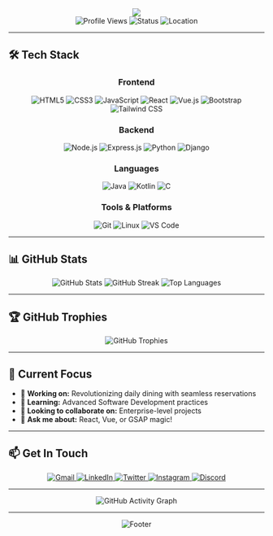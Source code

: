 <div align="center">
  <img src="https://readme-typing-svg.vercel.app/?lines=Hello,+I'm+NIKHIL+BAJANTRI!;Full+Stack+Developer;Passionate+about+creating+amazing+web+experiences&center=true&width=500&height=50">
</div>

<div align="center">
  <img src="https://komarev.com/ghpvc/?username=programmer-nick234&style=flat-square&color=blue" alt="Profile Views" />
  <img src="https://img.shields.io/badge/Status-Available%20for%20Hire-brightgreen" alt="Status" />
  <img src="https://img.shields.io/badge/Location-India-blue" alt="Location" />
</div>

---



## 🛠️ Tech Stack

<div align="center">
  <h3>Frontend</h3>
  <img src="https://img.shields.io/badge/HTML5-E34F26?style=for-the-badge&logo=html5&logoColor=white" alt="HTML5" />
  <img src="https://img.shields.io/badge/CSS3-1572B6?style=for-the-badge&logo=css3&logoColor=white" alt="CSS3" />
  <img src="https://img.shields.io/badge/JavaScript-F7DF1E?style=for-the-badge&logo=javascript&logoColor=black" alt="JavaScript" />
  <img src="https://img.shields.io/badge/React-20232A?style=for-the-badge&logo=react&logoColor=61DAFB" alt="React" />
  <img src="https://img.shields.io/badge/Vue.js-35495E?style=for-the-badge&logo=vue.js&logoColor=4FC08D" alt="Vue.js" />
  <img src="https://img.shields.io/badge/Bootstrap-563D7C?style=for-the-badge&logo=bootstrap&logoColor=white" alt="Bootstrap" />
  <img src="https://img.shields.io/badge/Tailwind_CSS-38B2AC?style=for-the-badge&logo=tailwind-css&logoColor=white" alt="Tailwind CSS" />
</div>

<div align="center">
  <h3>Backend</h3>
  <img src="https://img.shields.io/badge/Node.js-43853D?style=for-the-badge&logo=node.js&logoColor=white" alt="Node.js" />
  <img src="https://img.shields.io/badge/Express.js-404D59?style=for-the-badge&logo=express&logoColor=white" alt="Express.js" />
  <img src="https://img.shields.io/badge/Python-3776AB?style=for-the-badge&logo=python&logoColor=white" alt="Python" />
  <img src="https://img.shields.io/badge/Django-092E20?style=for-the-badge&logo=django&logoColor=white" alt="Django" />
</div>

<div align="center">
  <h3>Languages</h3>
  <img src="https://img.shields.io/badge/Java-ED8B00?style=for-the-badge&logo=openjdk&logoColor=white" alt="Java" />
  <img src="https://img.shields.io/badge/Kotlin-0095D5?style=for-the-badge&logo=kotlin&logoColor=white" alt="Kotlin" />
  <img src="https://img.shields.io/badge/C-00599C?style=for-the-badge&logo=c&logoColor=white" alt="C" />
</div>

<div align="center">
  <h3>Tools & Platforms</h3>
  <img src="https://img.shields.io/badge/Git-F05032?style=for-the-badge&logo=git&logoColor=white" alt="Git" />
  <img src="https://img.shields.io/badge/Linux-FCC624?style=for-the-badge&logo=linux&logoColor=black" alt="Linux" />
  <img src="https://img.shields.io/badge/VS_Code-007ACC?style=for-the-badge&logo=visual-studio-code&logoColor=white" alt="VS Code" />
</div>

---

## 📊 GitHub Stats

<div align="center">
  <img src="https://github-readme-stats.vercel.app/api?username=programmer-nick234&show_icons=true&theme=radical&hide_border=true&bg_color=0D1117&title_color=5ce1e6&text_color=ffffff&icon_color=5ce1e6" alt="GitHub Stats" />
  
  <img src="https://github-readme-streak-stats.herokuapp.com/?user=programmer-nick234&theme=radical&hide_border=true&background=0D1117&stroke=5ce1e6&ring=5ce1e6&fire=5ce1e6&currStreakNum=ffffff&currStreakLabel=5ce1e6&sideNums=ffffff&sideLabels=5ce1e6&dates=ffffff" alt="GitHub Streak" />
  
  <img src="https://github-readme-stats.vercel.app/api/top-langs/?username=programmer-nick234&layout=compact&theme=radical&hide_border=true&bg_color=0D1117&title_color=5ce1e6&text_color=ffffff&langs_count=8" alt="Top Languages" />
</div>

---

## 🏆 GitHub Trophies

<div align="center">
  <img src="https://github-profile-trophy.vercel.app/?username=programmer-nick234&theme=radical&no-frame=true&no-bg=false&margin-w=4&row=1&column=7" alt="GitHub Trophies" />
</div>

---

## 🎯 Current Focus

- 🔭 **Working on:** Revolutionizing daily dining with seamless reservations
- 🌱 **Learning:** Advanced Software Development practices
- 👯 **Looking to collaborate on:** Enterprise-level projects
- 💬 **Ask me about:** React, Vue, or GSAP magic!

---

## 📫 Get In Touch

<div align="center">
  <a href="mailto:nikhilbajantri86@gmail.com">
    <img src="https://img.shields.io/badge/Gmail-D14836?style=for-the-badge&logo=gmail&logoColor=white" alt="Gmail" />
  </a>
  <a href="https://www.linkedin.com/in/nikhil-bajantri-3a5358315/">
    <img src="https://img.shields.io/badge/LinkedIn-0077B5?style=for-the-badge&logo=linkedin&logoColor=white" alt="LinkedIn" />
  </a>
  <a href="https://x.com/nikhil_baj64751?t=NjpeRUVkM30ecVDv6LwSXg&s=09">
    <img src="https://img.shields.io/badge/Twitter-1DA1F2?style=for-the-badge&logo=twitter&logoColor=white" alt="Twitter" />
  </a>
  <a href="https://www.instagram.com/Nikkkkhil.1/">
    <img src="https://img.shields.io/badge/Instagram-E4405F?style=for-the-badge&logo=instagram&logoColor=white" alt="Instagram" />
  </a>
  <a href="https://discord.com/channels/@Nickkkk.1">
    <img src="https://img.shields.io/badge/Discord-7289DA?style=for-the-badge&logo=discord&logoColor=white" alt="Discord" />
  </a>
</div>

---



<div align="center">
  <img src="https://github-readme-activity-graph.vercel.app/graph?username=programmer-nick234&theme=react-dark&hide_border=true&area=true" alt="GitHub Activity Graph" />
</div>

---



<div align="center">
  <img src="https://capsule-render.vercel.app/api?type=waving&color=gradient&height=100&section=footer" alt="Footer" />
</div>
